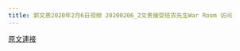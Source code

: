 ```yaml
---
title: 郭文贵2020年2月6日视频 20200206_2文贵接受班农先生War Room 访问
---
```


[原文連接](https://gnews.org/ThreadView/53478384)



